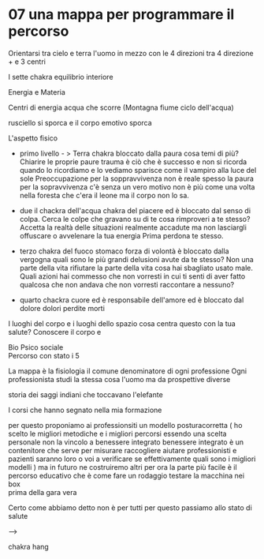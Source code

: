 # 07 una mappa per programmare il percorso

Orientarsi tra cielo e terra l'uomo in mezzo con le 4 direzioni tra 4 direzione + e 3 centri

I sette chakra equilibrio interiore 

Energia e Materia

Centri di energia acqua che scorre (Montagna fiume ciclo dell'acqua)

rusciello si sporca e il corpo emotivo sporca 

L'aspetto fisico

- primo livello - > Terra chakra bloccato dalla paura cosa temi di più? Chiarire le proprie paure trauma è ciò che è successo e non si ricorda quando lo ricordiamo e lo vediamo sparisce come il vampiro alla luce del sole
Preoccupazione per la soppravvivenza non è reale
spesso la paura per la sopravvivenza c'è senza un vero motivo non è più come una volta nella foresta che c'era il leone ma il corpo non lo sa.

- due  il chackra dell'acqua chakra del piacere ed è bloccato dal senso di colpa.
Cerca le colpe che gravano su di te cosa rimproveri a te stesso?
Accetta la realtà delle situazioni realmente accadute
ma non lasciargli offuscare o avvelenare la tua energia
Prima perdona te stesso.


- terzo chakra del fuoco stomaco forza di volontà è bloccato dalla vergogna quali sono le più grandi delusioni avute da te stesso? Non una parte della vita rifiutare la parte della vita cosa hai sbagliato usato male. Quali azioni hai commesso che non vorresti in cui ti senti di aver fatto qualcosa che non andava che non vorresti raccontare a nessuno?

- quarto chackra cuore ed è responsabile dell'amore ed è bloccato dal dolore dolori perdite morti 

I luoghi del corpo e i luoghi dello spazio cosa centra questo con la tua salute? Conoscere il corpo e
 
 Bio Psico sociale  
 Percorso con stato i 5 

La mappa è la fisiologia il comune denominatore di ogni professione 
Ogni professionista studi la stessa cosa l'uomo ma da prospettive diverse

storia dei saggi indiani che toccavano l'elefante 

I corsi che hanno segnato nella mia formazione

per questo proponiamo ai professionsiti un modello
posturacorretta ( ho scelto le migliori metodiche e i migliori percorsi essendo una scelta personale non la vincolo a benessere integrato benessere integrato è un contenitore che serve per misurare raccogliere aiutare professionisti e pazienti saranno loro o voi a verificare se effettivamente quali sono i migliori modelli ) ma in futuro ne costruiremo altri per ora la parte più facile è il percorso educativo che è come fare un rodaggio testare la macchina nei box  
prima della gara vera 

Certo come abbiamo detto non è per tutti per questo passiamo allo stato di salute

-->

chakra hang 
<!--stackedit_data:
eyJoaXN0b3J5IjpbNzQ0NDA3Nzc0LC0xOTI0ODc4NTQwLDgxMT
MzMDJdfQ==
-->